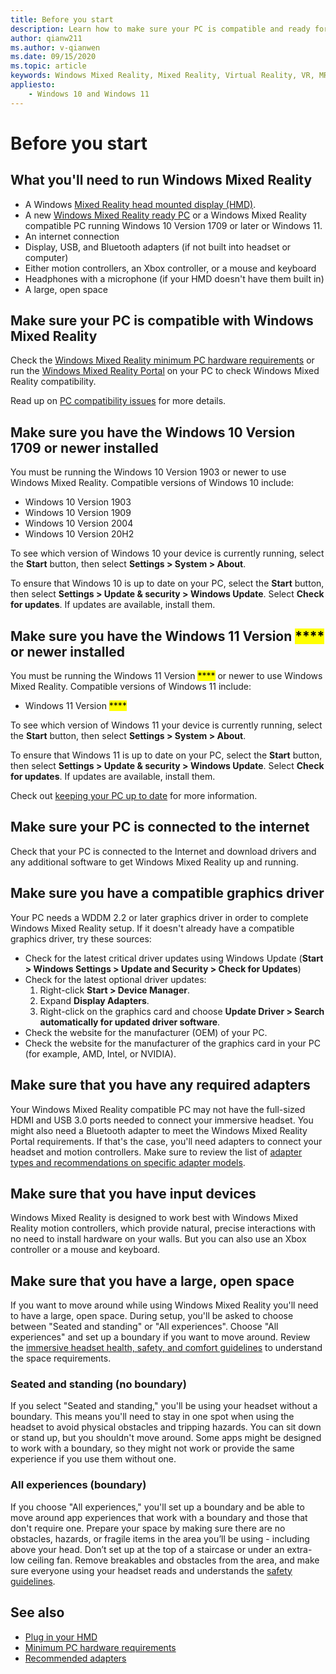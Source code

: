 ```yaml
---
title: Before you start
description: Learn how to make sure your PC is compatible and ready for a variety of Windows Mixed Reality application experiences.
author: qianw211
ms.author: v-qianwen
ms.date: 09/15/2020
ms.topic: article
keywords: Windows Mixed Reality, Mixed Reality, Virtual Reality, VR, MR, compatible, compatibility, get started, setup, PC, system requirements
appliesto:
    - Windows 10 and Windows 11
---
```


# Before you start

## What you'll need to run Windows Mixed Reality

* A Windows [Mixed Reality head mounted display (HMD)](https://www.microsoft.com/en-us/windows/windows-mixed-reality-devices).
* A new [Windows Mixed Reality ready PC](https://support.microsoft.com/en-us/help/4039260/windows-10-mixed-reality-pc-hardware-guidelines) or a Windows Mixed Reality compatible PC running Windows 10 Version 1709 or later or Windows 11.
* An internet connection
* Display, USB, and Bluetooth adapters (if not built into headset or computer)
* Either motion controllers, an Xbox controller, or a mouse and keyboard
* Headphones with a microphone (if your HMD doesn't have them built in)
* A large, open space

## Make sure your PC is compatible with Windows Mixed Reality

Check the [Windows Mixed Reality minimum PC hardware requirements](windows-mixed-reality-minimum-pc-hardware-compatibility-guidelines.md) or run the [Windows Mixed Reality Portal](install-windows-mixed-reality.md#launch-mixed-reality-portal) on your PC to check Windows Mixed Reality compatibility.

Read up on [PC compatibility issues](https://support.microsoft.com/help/4045777/windows-10-get-help-with-pc-compatibility-in-windows-mixed-reality) for more details.

## Make sure you have the Windows 10 Version 1709 or newer installed

You must be running the Windows 10 Version 1903 or newer to use Windows Mixed Reality. Compatible versions of Windows 10 include:

* Windows 10 Version 1903
* Windows 10 Version 1909
* Windows 10 Version 2004
* Windows 10 Version 20H2

To see which version of Windows 10 your device is currently running, select the **Start** button, then select **Settings  > System > About**.

To ensure that Windows 10 is up to date on your PC, select the **Start** button, then select **Settings > Update & security > Windows Update**.  Select **Check for updates**. If updates are available, install them.

## Make sure you have the Windows 11 Version <mark>****</mark> or newer installed

You must be running the Windows 11 Version <mark>****</mark> or newer to use Windows Mixed Reality. Compatible versions of Windows 11 include:

* Windows 11 Version <mark>****</mark>

To see which version of Windows 11 your device is currently running, select the **Start** button, then select **Settings  > System > About**.

To ensure that Windows 11 is up to date on your PC, select the **Start** button, then select **Settings > Update & security > Windows Update**.  Select **Check for updates**. If updates are available, install them.

Check out [keeping your PC up to date](https://support.microsoft.com/help/12373/windows-update-faq) for more information.

## Make sure your PC is connected to the internet

Check that your PC is connected to the Internet and download drivers and any additional software to get Windows Mixed Reality up and running.

## Make sure you have a compatible graphics driver

Your PC needs a WDDM 2.2 or later graphics driver in order to complete Windows Mixed Reality setup. If it doesn't already have a compatible graphics driver, try these sources:

* Check for the latest critical driver updates using Windows Update (**Start > Windows Settings > Update and Security > Check for Updates**)
* Check for the latest optional driver updates:
    1. Right-click **Start > Device Manager**.
    2. Expand **Display Adapters**.
    3. Right-click on the graphics card and choose **Update Driver > Search automatically for updated driver software**.
* Check the website for the manufacturer (OEM) of your PC.
* Check the website for the manufacturer of the graphics card in your PC (for example, AMD, Intel, or NVIDIA).

## Make sure that you have any required adapters

Your Windows Mixed Reality compatible PC may not have the full-sized HDMI and USB 3.0 ports needed to connect your immersive headset. You might also need a Bluetooth adapter to meet the Windows Mixed Reality Portal requirements.  If that's the case, you'll need adapters to connect your headset and motion controllers. Make sure to review the list of [adapter types and recommendations on specific adapter models](recommended-adapters-for-windows-mixed-reality-capable-pcs.md).

## Make sure that you have input devices

Windows Mixed Reality is designed to work best with Windows Mixed Reality motion controllers, which provide natural, precise interactions with no need to install hardware on your walls. But you can also use an Xbox controller or a mouse and keyboard.

## Make sure that you have a large, open space

If you want to move around while using Windows Mixed Reality you'll need to have a large, open space.  During setup, you'll be asked to choose between "Seated and standing" or "All experiences". Choose "All experiences" and set up a boundary if you want to move around. Review the [immersive headset health, safety, and comfort guidelines](wmr-health-safety-comfort.md) to understand the space requirements.

### Seated and standing (no boundary)

If you select "Seated and standing," you'll be using your headset without a boundary. This means you'll need to stay in one spot when using the headset to avoid physical obstacles and tripping hazards. You can sit down or stand up, but you shouldn't move around. Some apps might be designed to work with a boundary, so they might not work or provide the same experience if you use them without one.

### All experiences (boundary)

If you choose "All experiences," you'll set up a boundary and be able to move around app experiences that work with a boundary and those that don't require one. Prepare your space by making sure there are no obstacles, hazards, or fragile items in the area you’ll be using - including above your head. Don’t set up at the top of a staircase or under an extra-low ceiling fan. Remove breakables and obstacles from the area, and make sure everyone using your headset reads and understands the [safety guidelines](https://support.microsoft.com/en-us/help/4039969/windows-10-mixed-reality-immersive-headset-health-safety-comfort).

## See also

* [Plug in your HMD](plug-in-your-headset.md)
* [Minimum PC hardware requirements](windows-mixed-reality-minimum-pc-hardware-compatibility-guidelines.md)
* [Recommended adapters](recommended-adapters-for-windows-mixed-reality-capable-pcs.md)